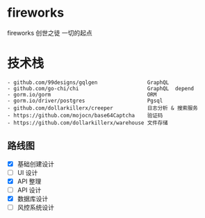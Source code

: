 # fireworks

fireworks 创世之徒 一切的起点

# 技术栈

``` 
- github.com/99designs/gqlgen                GraphQL
- github.com/go-chi/chi                      GraphQL  depend
- gorm.io/gorm                               ORM 
- gorm.io/driver/postgres                    Pgsql
- github.com/dollarkillerx/creeper           日志分析 & 搜索服务
- https://github.com/mojocn/base64Captcha    验证码
- https://github.com/dollarkillerx/warehouse 文件存储
```

## 路线图

- [x] 基础创建设计
- [ ] UI 设计
- [x] API 整理
- [ ] API 设计
- [x] 数据库设计
- [ ] 风控系统设计